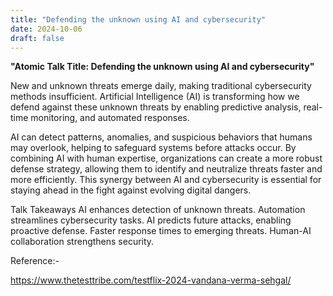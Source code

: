 ```yaml
---
title: "Defending the unknown using AI and cybersecurity"
date: 2024-10-06
draft: false
---
```


**"Atomic Talk Title: Defending the unknown using AI and cybersecurity"**

New and unknown threats emerge daily, making traditional cybersecurity methods insufficient. Artificial Intelligence (AI) is transforming how we defend against these unknown threats by enabling predictive analysis, real-time monitoring, and automated responses.

AI can detect patterns, anomalies, and suspicious behaviors that humans may overlook, helping to safeguard systems before attacks occur. By combining AI with human expertise, organizations can create a more robust defense strategy, allowing them to identify and neutralize threats faster and more efficiently. This synergy between AI and cybersecurity is essential for staying ahead in the fight against evolving digital dangers.

Talk Takeaways
AI enhances detection of unknown threats.
Automation streamlines cybersecurity tasks.
AI predicts future attacks, enabling proactive defense.
Faster response times to emerging threats.
Human-AI collaboration strengthens security.

Reference:- 

https://www.thetesttribe.com/testflix-2024-vandana-verma-sehgal/